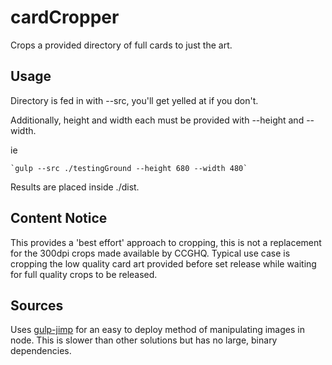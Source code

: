 # cardCropper

Crops a provided directory of full cards to just the art.

## Usage

Directory is fed in with --src, you'll get yelled at if you don't.

Additionally, height and width each must be provided with --height and --width.

ie

	`gulp --src ./testingGround --height 680 --width 480`

Results are placed inside ./dist.

## Content Notice

This provides a 'best effort' approach to cropping, this is not a replacement for the 300dpi crops made available by CCGHQ. Typical use case is cropping the low quality card art provided before set release while waiting for full quality crops to be released.

## Sources

Uses [gulp-jimp](https://github.com/haydenbleasel/gulp-jimp) for an easy to deploy method of manipulating images in node. This is slower than other solutions but has no large, binary dependencies. 